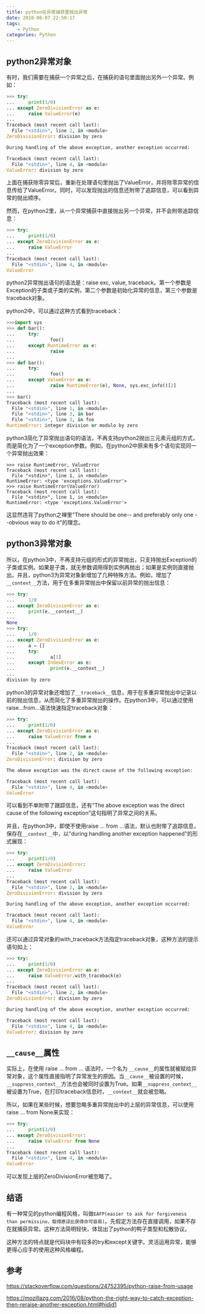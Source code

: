 ```yaml
---
title: python在异常捕获里抛出异常
date: 2018-06-07 22:50:17
tags:
    - Python
categories: Python
---
```

## python2异常对象
有时，我们需要在捕获一个异常之后，在捕获的语句里面抛出另外一个异常。例如：
```python
>>> try:
...     print(1/0)
... except ZeroDivisionError as e:
...     raise ValueError(e)
...
Traceback (most recent call last):
  File "<stdin>", line 2, in <module>
ZeroDivisionError: division by zero

During handling of the above exception, another exception occurred:

Traceback (most recent call last):
  File "<stdin>", line 4, in <module>
ValueError: division by zero
```

上面在捕获除零异常后，重新在处理语句里抛出了ValueError，并将除零异常的信息传给了ValueError。同时，可以发现抛出的信息还附带了追踪信息，可以看到异常的抛出顺序。

然而，在python2里，从一个异常捕获中直接抛出另一个异常，并不会附带追踪信息：
```python
>>> try:
...     print(1/0)
... except ZeroDivisionError as e:
...     raise ValueError
...
Traceback (most recent call last):
  File "<stdin>", line 4, in <module>
ValueError
```

python2异常抛出语句的语法是：raise exc, value, traceback。第一个参数是Exception的子类或子类的实例，第二个参数是初始化异常的信息，第三个参数是traceback对象。

python2中，可以通过这种方式看到traceback：
```python
>>>import sys
>>> def bar():
...     try:
...             foo()
...     except RuntimeError as e:
...             raise
...
>>> def bar():
...     try:
...             foo()
...     except ValueError as e:
...             raise RuntimeError(e), None, sys.exc_info()[2]
...
>>> bar()
Traceback (most recent call last):
  File "<stdin>", line 1, in <module>
  File "<stdin>", line 3, in bar
  File "<stdin>", line 3, in foo
RuntimeError: integer division or modulo by zero
```

python3简化了异常抛出语句的语法，不再支持python2抛出三元素元组的方式，而是简化为了一个exception参数。例如，在python2中原来有多个语句实现同一个异常抛出效果：

```python2
>>> raise RuntimeError, ValueError
Traceback (most recent call last):
  File "<stdin>", line 1, in <module>
RuntimeError: <type 'exceptions.ValueError'>
>>> raise RuntimeError(ValueError)
Traceback (most recent call last):
  File "<stdin>", line 1, in <module>
RuntimeError: <type 'exceptions.ValueError'>
```

这显然违背了python之禅里"There should be one-- and preferably only one --obvious way to do it"的理念。

## python3异常对象

所以，在python3中，不再支持元组的形式的异常抛出，只支持抛出Exception的子类或实例。如果是子类，就无参数调用得到实例再抛出；如果是实例则直接抛出。并且，python3为异常对象新增加了几种特殊方法。例如，增加了`__context__`方法，用于在多重异常抛出中保留以前异常的抛出信息：
```python
>>> try:
...     1/0
... except ZeroDivisionError as e:
...     print(e.__context__)
...
None
>>> try:
...     1/0
... except ZeroDivisionError as e:
...     a = []
...     try:
...             a[1]
...     except IndexError as e:
...             print(e.__context__)
...
division by zero
```

python3的异常对象还增加了`__traceback__`信息，用于在多重异常抛出中记录以前的抛出信息，从而简化了多重异常抛出的操作。在python3中，可以通过使用raise...from...语法快速指定traceback对象：
```python
>>> try:
...     print(1/0)
... except ZeroDivisionError as e:
...     raise ValueError from e
...
Traceback (most recent call last):
  File "<stdin>", line 2, in <module>
ZeroDivisionError: division by zero

The above exception was the direct cause of the following exception:

Traceback (most recent call last):
  File "<stdin>", line 4, in <module>
ValueError
```

可以看到不单附带了跟踪信息，还有“The above exception was the direct cause of the following exception”这句指明了异常之间的关系。

并且，在python3中，即使不使用raise ... from ...语法，默认也附带了追踪信息，保存在`__context__`中，以"during handling another exception happened"的形式展现：
```python
>>> try:
...     print(1/0)
... except ZeroDivisionError:
...     raise ValueError
...
Traceback (most recent call last):
  File "<stdin>", line 2, in <module>
ZeroDivisionError: division by zero

During handling of the above exception, another exception occurred:

Traceback (most recent call last):
  File "<stdin>", line 4, in <module>
ValueError
```

还可以通过异常对象的with_traceback方法指定traceback对象，这种方法的提示语句如上：
```python
>>> try:
...     print(1/0)
... except ZeroDivisionError as e:
...     raise ValueError.with_traceback(e)
...
Traceback (most recent call last):
  File "<stdin>", line 2, in <module>
ZeroDivisionError: division by zero

During handling of the above exception, another exception occurred:

Traceback (most recent call last):
  File "<stdin>", line 4, in <module>
ValueError: division by zero
```


## `__cause__`属性
实际上，在使用 raise ... from ... 语法时，一个名为 `__cause__`的属性就被赋给异常对象，这个属性直接指明了异常发生的原因。当`__cause__`被设置的时候，`__suppress_context__`方法也会被同时设置为True。如果`__suppress_context__`被设置为True，在打印traceback信息时，`__context__`就会被忽略。

所以，如果在某些时候，想要忽略多重异常抛出中的上层的异常信息，可以使用 raise ... from None来实现：
```python
>>> try:
...     print(1/0)
... except ZeroDivisionError:
...     raise ValueError from None
...
Traceback (most recent call last):
  File "<stdin>", line 4, in <module>
ValueError
```

可以发现上层的ZeroDivisionError被忽略了。

## 结语
有一种常见的python编程风格，叫做`EAFP(easier to ask for forgiveness than permissino，取得原谅比获得许可容易)`。先假定方法存在直接调用，如果不存在就捕获异常。这种方法简明轻快，体现出了python的鸭子类型和松散协议。

这种方法的特点就是代码块中有较多的try和except关键字。灵活运用异常，能够更得心应手的使用这种风格编程。

## 参考
https://stackoverflow.com/questions/24752395/python-raise-from-usage

https://mozillazg.com/2016/08/python-the-right-way-to-catch-exception-then-reraise-another-exception.html#hidid1
